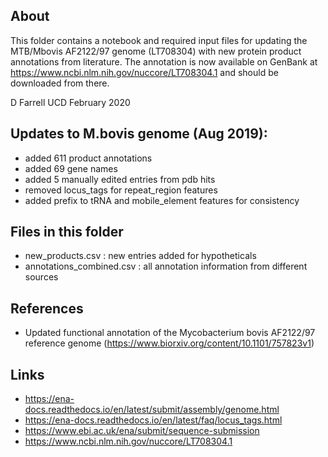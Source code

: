 ## About

This folder contains a notebook and required input files for updating the MTB/Mbovis AF2122/97
genome (LT708304) with new protein product annotations from literature. The annotation is now available on GenBank at
https://www.ncbi.nlm.nih.gov/nuccore/LT708304.1 and should be downloaded from there.

D Farrell
UCD
February 2020

## Updates to M.bovis genome (Aug 2019):

* added 611 product annotations
* added 69 gene names
* added 5 manually edited entries from pdb hits
* removed locus_tags for repeat_region features
* added prefix to tRNA and mobile_element features for consistency

## Files in this folder

* new_products.csv : new entries added for hypotheticals
* annotations_combined.csv : all annotation information from different sources

## References

* Updated functional annotation of the Mycobacterium bovis AF2122/97 reference genome (https://www.biorxiv.org/content/10.1101/757823v1)

## Links

* https://ena-docs.readthedocs.io/en/latest/submit/assembly/genome.html
* https://ena-docs.readthedocs.io/en/latest/faq/locus_tags.html
* https://www.ebi.ac.uk/ena/submit/sequence-submission
* https://www.ncbi.nlm.nih.gov/nuccore/LT708304.1
